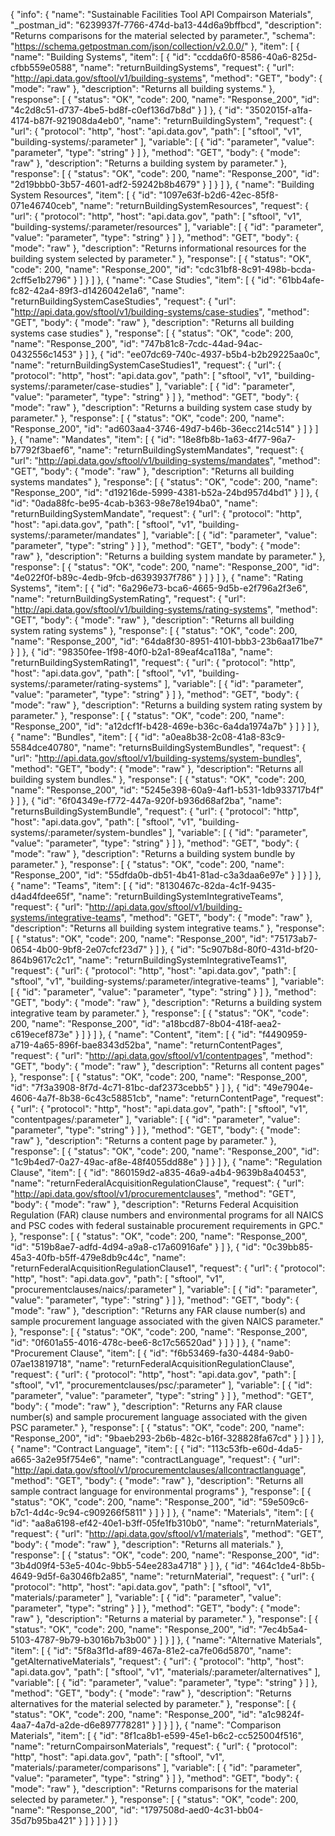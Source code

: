 {
  "info": {
    "name": "Sustainable Facilities Tool API Compairson Materials",
    "_postman_id": "6239937f-7766-474d-ba13-44d6a9bffbcd",
    "description": "Returns comparisons for the material selected by parameter.",
    "schema": "https://schema.getpostman.com/json/collection/v2.0.0/"
  },
  "item": [
    {
      "name": "Building Systems",
      "item": [
        {
          "id": "ccdda6f0-8586-40a6-825d-cfbb559e0588",
          "name": "returnBuildingSystems",
          "request": {
            "url": "http://api.data.gov/sftool/v1/building-systems",
            "method": "GET",
            "body": {
              "mode": "raw"
            },
            "description": "Returns all building systems."
          },
          "response": [
            {
              "status": "OK",
              "code": 200,
              "name": "Response_200",
              "id": "4c2d8c51-d737-4be5-bd8f-c0ef136d7b8d"
            }
          ]
        },
        {
          "id": "3502015f-a1fa-4174-b87f-921908da4eb0",
          "name": "returnBuildingSystem",
          "request": {
            "url": {
              "protocol": "http",
              "host": "api.data.gov",
              "path": [
                "sftool",
                "v1",
                "building-systems/:parameter"
              ],
              "variable": [
                {
                  "id": "parameter",
                  "value": "parameter",
                  "type": "string"
                }
              ]
            },
            "method": "GET",
            "body": {
              "mode": "raw"
            },
            "description": "Returns a building system by parameter."
          },
          "response": [
            {
              "status": "OK",
              "code": 200,
              "name": "Response_200",
              "id": "2d19bbb0-3b57-4601-adf2-59242b8b4679"
            }
          ]
        }
      ]
    },
    {
      "name": "Building System Resources",
      "item": [
        {
          "id": "1097e63f-b2d6-42ec-85f8-071e46740ceb",
          "name": "returnBuildingSystemResources",
          "request": {
            "url": {
              "protocol": "http",
              "host": "api.data.gov",
              "path": [
                "sftool",
                "v1",
                "building-systems/:parameter/resources"
              ],
              "variable": [
                {
                  "id": "parameter",
                  "value": "parameter",
                  "type": "string"
                }
              ]
            },
            "method": "GET",
            "body": {
              "mode": "raw"
            },
            "description": "Returns informational resources for the building system selected by parameter."
          },
          "response": [
            {
              "status": "OK",
              "code": 200,
              "name": "Response_200",
              "id": "cdc31bf8-8c91-498b-bcda-2cff5e1b2796"
            }
          ]
        }
      ]
    },
    {
      "name": "Case Studies",
      "item": [
        {
          "id": "61bb4afe-fc82-42a4-89f3-d1426042e1a6",
          "name": "returnBuildingSystemCaseStudies",
          "request": {
            "url": "http://api.data.gov/sftool/v1/building-systems/case-studies",
            "method": "GET",
            "body": {
              "mode": "raw"
            },
            "description": "Returns all building systems case studies"
          },
          "response": [
            {
              "status": "OK",
              "code": 200,
              "name": "Response_200",
              "id": "747b81c8-7cdc-44ad-94ac-0432556c1453"
            }
          ]
        },
        {
          "id": "ee07dc69-740c-4937-b5b4-b2b29225aa0c",
          "name": "returnBuildingSystemCaseStudies1",
          "request": {
            "url": {
              "protocol": "http",
              "host": "api.data.gov",
              "path": [
                "sftool",
                "v1",
                "building-systems/:parameter/case-studies"
              ],
              "variable": [
                {
                  "id": "parameter",
                  "value": "parameter",
                  "type": "string"
                }
              ]
            },
            "method": "GET",
            "body": {
              "mode": "raw"
            },
            "description": "Returns a building system case study by parameter."
          },
          "response": [
            {
              "status": "OK",
              "code": 200,
              "name": "Response_200",
              "id": "ad603aa4-3746-49d7-b46b-36ecc214c514"
            }
          ]
        }
      ]
    },
    {
      "name": "Mandates",
      "item": [
        {
          "id": "18e8fb8b-1a63-4f77-96a7-b7792f3baef6",
          "name": "returnBuildingSystemMandates",
          "request": {
            "url": "http://api.data.gov/sftool/v1/building-systems/mandates",
            "method": "GET",
            "body": {
              "mode": "raw"
            },
            "description": "Returns all building systems mandates"
          },
          "response": [
            {
              "status": "OK",
              "code": 200,
              "name": "Response_200",
              "id": "d19216de-5999-4381-b52a-24bd957d4bd1"
            }
          ]
        },
        {
          "id": "0ada88fc-be95-4cab-b363-98e78e194ba0",
          "name": "returnBuildingSystemMandate",
          "request": {
            "url": {
              "protocol": "http",
              "host": "api.data.gov",
              "path": [
                "sftool",
                "v1",
                "building-systems/:parameter/mandates"
              ],
              "variable": [
                {
                  "id": "parameter",
                  "value": "parameter",
                  "type": "string"
                }
              ]
            },
            "method": "GET",
            "body": {
              "mode": "raw"
            },
            "description": "Returns a building system mandate by parameter."
          },
          "response": [
            {
              "status": "OK",
              "code": 200,
              "name": "Response_200",
              "id": "4e022f0f-b89c-4edb-9fcb-d6393937f786"
            }
          ]
        }
      ]
    },
    {
      "name": "Rating Systems",
      "item": [
        {
          "id": "6a296e73-bca6-4665-9d5b-e2f796a2f3e6",
          "name": "returnBuildingSystemRating",
          "request": {
            "url": "http://api.data.gov/sftool/v1/building-systems/rating-systems",
            "method": "GET",
            "body": {
              "mode": "raw"
            },
            "description": "Returns all building system rating systems"
          },
          "response": [
            {
              "status": "OK",
              "code": 200,
              "name": "Response_200",
              "id": "64da8f30-8951-4101-bbb3-23b6aa171be7"
            }
          ]
        },
        {
          "id": "98350fee-1f98-40f0-b2a1-89eaf4ca118a",
          "name": "returnBuildingSystemRating1",
          "request": {
            "url": {
              "protocol": "http",
              "host": "api.data.gov",
              "path": [
                "sftool",
                "v1",
                "building-systems/:parameter/rating-systems"
              ],
              "variable": [
                {
                  "id": "parameter",
                  "value": "parameter",
                  "type": "string"
                }
              ]
            },
            "method": "GET",
            "body": {
              "mode": "raw"
            },
            "description": "Returns a building system rating system by parameter."
          },
          "response": [
            {
              "status": "OK",
              "code": 200,
              "name": "Response_200",
              "id": "a12dcf1f-b428-469e-b36c-6a4da1974a7b"
            }
          ]
        }
      ]
    },
    {
      "name": "Bundles",
      "item": [
        {
          "id": "a0ea8b38-2c08-41a8-83c9-5584dce40780",
          "name": "returnsBuildingSystemBundles",
          "request": {
            "url": "http://api.data.gov/sftool/v1/building-systems/system-bundles",
            "method": "GET",
            "body": {
              "mode": "raw"
            },
            "description": "Returns all building system bundles."
          },
          "response": [
            {
              "status": "OK",
              "code": 200,
              "name": "Response_200",
              "id": "5245e398-60a9-4af1-b531-1db933717b4f"
            }
          ]
        },
        {
          "id": "6f04349e-f772-447a-920f-b936d68af2ba",
          "name": "returnsBuildingSystemBundle",
          "request": {
            "url": {
              "protocol": "http",
              "host": "api.data.gov",
              "path": [
                "sftool",
                "v1",
                "building-systems/:parameter/system-bundles"
              ],
              "variable": [
                {
                  "id": "parameter",
                  "value": "parameter",
                  "type": "string"
                }
              ]
            },
            "method": "GET",
            "body": {
              "mode": "raw"
            },
            "description": "Returns a building system bundle by parameter."
          },
          "response": [
            {
              "status": "OK",
              "code": 200,
              "name": "Response_200",
              "id": "55dfda0b-db51-4b41-81ad-c3a3daa6e97e"
            }
          ]
        }
      ]
    },
    {
      "name": "Teams",
      "item": [
        {
          "id": "8130467c-82da-4c1f-9435-d4ad4fdee65f",
          "name": "returnBuildingSystemIntegrativeTeams",
          "request": {
            "url": "http://api.data.gov/sftool/v1/building-systems/integrative-teams",
            "method": "GET",
            "body": {
              "mode": "raw"
            },
            "description": "Returns all building system integrative teams."
          },
          "response": [
            {
              "status": "OK",
              "code": 200,
              "name": "Response_200",
              "id": "75173ab7-0654-4b00-9bf8-2e07cfcf23d7"
            }
          ]
        },
        {
          "id": "5c907b8d-80f0-431d-bf20-864b9617c2c1",
          "name": "returnBuildingSystemIntegrativeTeams1",
          "request": {
            "url": {
              "protocol": "http",
              "host": "api.data.gov",
              "path": [
                "sftool",
                "v1",
                "building-systems/:parameter/integrative-teams"
              ],
              "variable": [
                {
                  "id": "parameter",
                  "value": "parameter",
                  "type": "string"
                }
              ]
            },
            "method": "GET",
            "body": {
              "mode": "raw"
            },
            "description": "Returns a building system integrative team by parameter."
          },
          "response": [
            {
              "status": "OK",
              "code": 200,
              "name": "Response_200",
              "id": "a18bcd87-8b04-418f-aea2-c619ecef873e"
            }
          ]
        }
      ]
    },
    {
      "name": "Content",
      "item": [
        {
          "id": "f4490959-a719-4a65-896f-bae8343d52ba",
          "name": "returnContentPages",
          "request": {
            "url": "http://api.data.gov/sftool/v1/contentpages",
            "method": "GET",
            "body": {
              "mode": "raw"
            },
            "description": "Returns all content pages"
          },
          "response": [
            {
              "status": "OK",
              "code": 200,
              "name": "Response_200",
              "id": "7f3a3908-8f7d-4c71-81bc-daf2373cebb5"
            }
          ]
        },
        {
          "id": "49e7904e-4606-4a7f-8b38-6c43c58851cb",
          "name": "returnContentPage",
          "request": {
            "url": {
              "protocol": "http",
              "host": "api.data.gov",
              "path": [
                "sftool",
                "v1",
                "contentpages/:parameter"
              ],
              "variable": [
                {
                  "id": "parameter",
                  "value": "parameter",
                  "type": "string"
                }
              ]
            },
            "method": "GET",
            "body": {
              "mode": "raw"
            },
            "description": "Returns a content page by parameter."
          },
          "response": [
            {
              "status": "OK",
              "code": 200,
              "name": "Response_200",
              "id": "1c9b4ed7-0a27-49ac-af8e-48f4055dd88e"
            }
          ]
        }
      ]
    },
    {
      "name": "Regulation Clause",
      "item": [
        {
          "id": "860159d2-a835-46a9-a4b4-9639b8a40453",
          "name": "returnFederalAcquisitionRegulationClause",
          "request": {
            "url": "http://api.data.gov/sftool/v1/procurementclauses",
            "method": "GET",
            "body": {
              "mode": "raw"
            },
            "description": "Returns Federal Acquisition Regulation (FAR) clause numbers and environmental programs for all NAICS and PSC codes with federal sustainable procurement requirements in GPC."
          },
          "response": [
            {
              "status": "OK",
              "code": 200,
              "name": "Response_200",
              "id": "519b8ae7-adfd-4d94-a9a8-c17a60916afe"
            }
          ]
        },
        {
          "id": "0c39bb85-45a3-40fb-b5ff-479e8db9c44c",
          "name": "returnFederalAcquisitionRegulationClause1",
          "request": {
            "url": {
              "protocol": "http",
              "host": "api.data.gov",
              "path": [
                "sftool",
                "v1",
                "procurementclauses/naics/:parameter"
              ],
              "variable": [
                {
                  "id": "parameter",
                  "value": "parameter",
                  "type": "string"
                }
              ]
            },
            "method": "GET",
            "body": {
              "mode": "raw"
            },
            "description": "Returns any FAR clause number(s) and sample procurement language associated with the given NAICS parameter."
          },
          "response": [
            {
              "status": "OK",
              "code": 200,
              "name": "Response_200",
              "id": "0f601a55-4016-478c-bee6-8c17c56520ad"
            }
          ]
        }
      ]
    },
    {
      "name": "Procurement Clause",
      "item": [
        {
          "id": "f6b53469-fa30-4484-9ab0-07ae13819718",
          "name": "returnFederalAcquisitionRegulationClause",
          "request": {
            "url": {
              "protocol": "http",
              "host": "api.data.gov",
              "path": [
                "sftool",
                "v1",
                "procurementclauses/psc/:parameter"
              ],
              "variable": [
                {
                  "id": "parameter",
                  "value": "parameter",
                  "type": "string"
                }
              ]
            },
            "method": "GET",
            "body": {
              "mode": "raw"
            },
            "description": "Returns any FAR clause number(s) and sample procurement language associated with the given PSC parameter."
          },
          "response": [
            {
              "status": "OK",
              "code": 200,
              "name": "Response_200",
              "id": "9baeb293-2b6b-482c-b16f-328828fa67cd"
            }
          ]
        }
      ]
    },
    {
      "name": "Contract Language",
      "item": [
        {
          "id": "113c53fb-e60d-4da5-a665-3a2e95f754e6",
          "name": "contractLanguage",
          "request": {
            "url": "http://api.data.gov/sftool/v1/procurementclauses/allcontractlanguage",
            "method": "GET",
            "body": {
              "mode": "raw"
            },
            "description": "Returns all sample contract language for environmental programs"
          },
          "response": [
            {
              "status": "OK",
              "code": 200,
              "name": "Response_200",
              "id": "59e509c6-b7c1-4d4c-9c94-c909266f5811"
            }
          ]
        }
      ]
    },
    {
      "name": "Materials",
      "item": [
        {
          "id": "aa8a6198-ef42-40e1-b3ff-05fe1fb310b0",
          "name": "returnMaterials",
          "request": {
            "url": "http://api.data.gov/sftool/v1/materials",
            "method": "GET",
            "body": {
              "mode": "raw"
            },
            "description": "Returns all materials."
          },
          "response": [
            {
              "status": "OK",
              "code": 200,
              "name": "Response_200",
              "id": "3b4d09f4-53e5-404c-9bb5-54ee283a4718"
            }
          ]
        },
        {
          "id": "464c1de4-8b5b-4649-9d5f-6a3046fb2a85",
          "name": "returnMaterial",
          "request": {
            "url": {
              "protocol": "http",
              "host": "api.data.gov",
              "path": [
                "sftool",
                "v1",
                "materials/:parameter"
              ],
              "variable": [
                {
                  "id": "parameter",
                  "value": "parameter",
                  "type": "string"
                }
              ]
            },
            "method": "GET",
            "body": {
              "mode": "raw"
            },
            "description": "Returns a material by parameter."
          },
          "response": [
            {
              "status": "OK",
              "code": 200,
              "name": "Response_200",
              "id": "7ec4b5a4-5103-4787-9b79-b3016b7b3b00"
            }
          ]
        }
      ]
    },
    {
      "name": "Alternative Materials",
      "item": [
        {
          "id": "5f8a3f1d-af89-467a-81e2-ca7fe06d5870",
          "name": "getAlternativeMaterials",
          "request": {
            "url": {
              "protocol": "http",
              "host": "api.data.gov",
              "path": [
                "sftool",
                "v1",
                "materials/:parameter/alternatives"
              ],
              "variable": [
                {
                  "id": "parameter",
                  "value": "parameter",
                  "type": "string"
                }
              ]
            },
            "method": "GET",
            "body": {
              "mode": "raw"
            },
            "description": "Returns alternatives for the material selected by parameter."
          },
          "response": [
            {
              "status": "OK",
              "code": 200,
              "name": "Response_200",
              "id": "a1c9824f-4aa7-4a7d-a2de-d6e897778281"
            }
          ]
        }
      ]
    },
    {
      "name": "Comparison Materials",
      "item": [
        {
          "id": "8f1ca8b1-e599-45e1-b6c2-cc525004f516",
          "name": "returnCompairsonMaterials",
          "request": {
            "url": {
              "protocol": "http",
              "host": "api.data.gov",
              "path": [
                "sftool",
                "v1",
                "materials/:parameter/comparisons"
              ],
              "variable": [
                {
                  "id": "parameter",
                  "value": "parameter",
                  "type": "string"
                }
              ]
            },
            "method": "GET",
            "body": {
              "mode": "raw"
            },
            "description": "Returns comparisons for the material selected by parameter."
          },
          "response": [
            {
              "status": "OK",
              "code": 200,
              "name": "Response_200",
              "id": "1797508d-aed0-4c31-bb04-35d7b95ba421"
            }
          ]
        }
      ]
    }
  ]
}